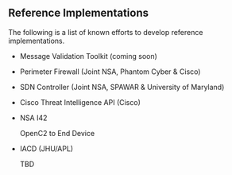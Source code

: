 ## Reference Implementations
The following is a list of known efforts to develop reference implementations.

- Message Validation Toolkit (coming soon)

- Perimeter Firewall (Joint NSA, Phantom Cyber & Cisco)

- SDN Controller (Joint NSA, SPAWAR & University of Maryland)

- Cisco Threat Intelligence API (Cisco)

- NSA I42

  OpenC2 to End Device

- IACD (JHU/APL) 

  TBD
